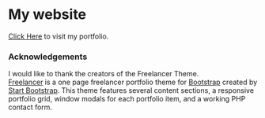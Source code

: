 # My website

[Click Here](https://flagarihant2000.github.io/arihantgaur.github.io/) to visit my portfolio.

### Acknowledgements

I would like to thank the creators of the Freelancer Theme. 
<br>[Freelancer](http://startbootstrap.com/template-overviews/freelancer/) is a one page freelancer portfolio theme for [Bootstrap](http://getbootstrap.com/) created by [Start Bootstrap](http://startbootstrap.com/). This theme features several content sections, a responsive portfolio grid, window modals for each portfolio item, and a working PHP contact form.
